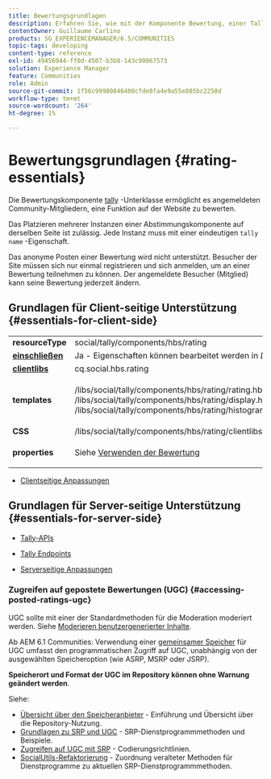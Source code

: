 ```yaml
---
title: Bewertungsgrundlagen
description: Erfahren Sie, wie mit der Komponente Bewertung, einer Tally-Unterklasse, angemeldete Community-Mitglieder eine Funktion auf der Website bewerten können.
contentOwner: Guillaume Carlino
products: SG_EXPERIENCEMANAGER/6.5/COMMUNITIES
topic-tags: developing
content-type: reference
exl-id: 49456944-ff0d-4507-b3b8-143c90067573
solution: Experience Manager
feature: Communities
role: Admin
source-git-commit: 1f56c99980846400cfde8fa4e9a55e885bc2258d
workflow-type: tm+mt
source-wordcount: '264'
ht-degree: 1%

---
```


# Bewertungsgrundlagen {#rating-essentials}

Die Bewertungskomponente [tally](tally.md) -Unterklasse ermöglicht es angemeldeten Community-Mitgliedern, eine Funktion auf der Website zu bewerten.

Das Platzieren mehrerer Instanzen einer Abstimmungskomponente auf derselben Seite ist zulässig. Jede Instanz muss mit einer eindeutigen `tally name` -Eigenschaft.

Das anonyme Posten einer Bewertung wird nicht unterstützt. Besucher der Site müssen sich nur einmal registrieren und sich anmelden, um an einer Bewertung teilnehmen zu können. Der angemeldete Besucher (Mitglied) kann seine Bewertung jederzeit ändern.

## Grundlagen für Client-seitige Unterstützung {#essentials-for-client-side}

<table>
 <tbody>
  <tr>
   <td> <strong>resourceType</strong></td>
   <td> social/tally/components/hbs/rating</td>
  </tr>
  <tr>
   <td> <a href="scf.md#add-or-include-a-communities-component"><strong>einschließen</strong></a></td>
   <td>Ja - Eigenschaften können bearbeitet werden in <i>Design </i>mode</td>
  </tr>
  <tr>
   <td> <a href="client-customize.md#clientlibs-for-scf"><strong>clientlibs</strong></a></td>
   <td> cq.social.hbs.rating</td>
  </tr>
  <tr>
   <td> <strong>templates</strong></td>
   <td><p> /libs/social/tally/components/hbs/rating/rating.hbs<br /> /libs/social/tally/components/hbs/rating/display.hbs<br /> /libs/social/tally/components/hbs/rating/histogram.hbs</p> </td>
  </tr>
  <tr>
   <td><strong>CSS</strong></td>
   <td> /libs/social/tally/components/hbs/rating/clientlibs/ratingcomponent.css</td>
  </tr>
  <tr>
   <td><strong>properties</strong></td>
   <td><p>Siehe <a href="rating.md">Verwenden der Bewertung</a></p> </td>
  </tr>
 </tbody>
</table>

* [Clientseitige Anpassungen](client-customize.md)

## Grundlagen für Server-seitige Unterstützung {#essentials-for-server-side}

* [Tally-APIs](https://developer.adobe.com/experience-manager/reference-materials/6-5/javadoc/com/adobe/cq/social/tally/client/api/package-summary.html)

* [Tally Endpoints](https://developer.adobe.com/experience-manager/reference-materials/6-5/javadoc/com/adobe/cq/social/tally/client/endpoints/package-summary.html)

* [Serverseitige Anpassungen](server-customize.md)

### Zugreifen auf gepostete Bewertungen (UGC) {#accessing-posted-ratings-ugc}

UGC sollte mit einer der Standardmethoden für die Moderation moderiert werden.
Siehe [Moderieren benutzergenerierter Inhalte](moderate-ugc.md).

Ab AEM 6.1 Communities: Verwendung einer [gemeinsamer Speicher](working-with-srp.md) für UGC umfasst den programmatischen Zugriff auf UGC, unabhängig von der ausgewählten Speicheroption (wie ASRP, MSRP oder JSRP).

**Speicherort und Format der UGC im Repository können ohne Warnung geändert werden**.

Siehe:

* [Übersicht über den Speicheranbieter](srp.md) - Einführung und Übersicht über die Repository-Nutzung.
* [Grundlagen zu SRP und UGC](srp-and-ugc.md) - SRP-Dienstprogrammmethoden und Beispiele.
* [Zugreifen auf UGC mit SRP](accessing-ugc-with-srp.md) - Codierungsrichtlinien.
* [SocialUtils-Refaktorierung](socialutils.md) - Zuordnung veralteter Methoden für Dienstprogramme zu aktuellen SRP-Dienstprogrammmethoden.

